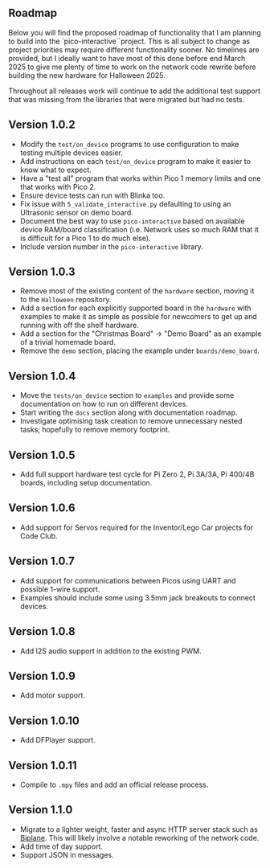 ## Roadmap

Below you will find the proposed roadmap of functionality that I am planning to build into
the `pico-interactive``project. This is all subject to change as project priorities may
require different functionality sooner. No timelines are provided, but I ideally want to have
most of this done before end March 2025 to give me plenty of time to work on the network
code rewrite before building the new hardware for Halloween 2025.

Throughout all releases work will continue to add the additional test support that was missing
from the libraries that were migrated but had no tests.

## Version 1.0.2

* Modify the `test/on_device` programs to use configuration to make testing multiple devices easier.
* Add instructions on each `test/on_device` program to make it easier to know what to expect.
* Have a "test all" program that works within Pico 1 memory limits and one that works with Pico 2.
* Ensure device tests can run with Blinka too.
* Fix issue with `5_validate_interactive.py` defaulting to using an Ultrasonic sensor on demo board.
* Document the best way to use `pico-interactive` based on available device RAM/board classification
  (i.e. Network uses so much RAM that it is difficult for a Pico 1 to do much else).
* Include version number in the `pico-interactive` library.

## Version 1.0.3

* Remove most of the existing content of the `hardware` section, moving it to the `Halloween` repository.
* Add a section for each explicitly supported board in the `hardware` with examples to make it as
  simple as possible for newcomers to get up and running with off the shelf hardware.
* Add a section for the "Christmas Board" -> "Demo Board" as an example of a trivial homemade board.
* Remove the `demo` section, placing the example under `boards/demo_board`.

## Version 1.0.4

* Move the `tests/on_device` section to `examples` and provide some documentation on how to run on different devices.
* Start writing the `docs` section along with documentation roadmap.
* Investigate optimising task creation to remove unnecessary nested tasks; hopefully to remove memory footprint.

## Version 1.0.5

* Add full support hardware test cycle for Pi Zero 2, Pi 3A/3A, Pi 400/4B boards, including setup documentation.

## Version 1.0.6

* Add support for Servos required for the Inventor/Lego Car projects for Code Club.

## Version 1.0.7

* Add support for communications between Picos using UART and possible 1-wire support.
* Examples should include some using 3.5mm jack breakouts to connect devices.

## Version 1.0.8

* Add I2S audio support in addition to the existing PWM.

## Version 1.0.9

* Add motor support.

## Version 1.0.10

* Add DFPlayer support.

## Version 1.0.11

* Compile to `.mpy` files and add an official release process.

## Version 1.1.0

* Migrate to a lighter weight, faster and async HTTP server stack such as [Biplane](https://github.com/Uberi/biplane).
  This will likely involve a notable reworking of the network code.
* Add time of day support.
* Support JSON in messages.